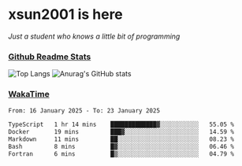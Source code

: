 # xsun2001 is here

*Just a student who knows a little bit of programming*

### [Github Readme Stats](https://github.com/anuraghazra/github-readme-stats)

![Top Langs](https://github-readme-stats.vercel.app/api/top-langs/?username=xsun2001&layout=compact&theme=radical) ![Anurag's GitHub stats](https://github-readme-stats.vercel.app/api?username=xsun2001&show_icons=true&theme=radical)

### [WakaTime](https://wakatime.com)

<!--START_SECTION:waka-->

```txt
From: 16 January 2025 - To: 23 January 2025

TypeScript   1 hr 14 mins    █████████████▓░░░░░░░░░░░   55.05 %
Docker       19 mins         ███▓░░░░░░░░░░░░░░░░░░░░░   14.59 %
Markdown     11 mins         ██░░░░░░░░░░░░░░░░░░░░░░░   08.23 %
Bash         8 mins          █▓░░░░░░░░░░░░░░░░░░░░░░░   06.46 %
Fortran      6 mins          █▒░░░░░░░░░░░░░░░░░░░░░░░   04.79 %
```

<!--END_SECTION:waka-->
